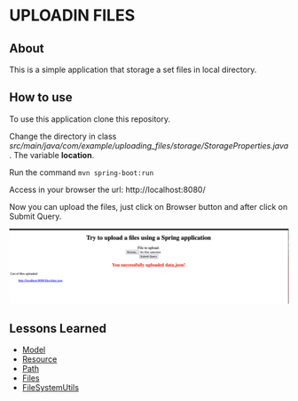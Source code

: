 # UPLOADIN FILES

## About
This is a simple application that storage a set files in local directory.

## How to use

To use this application clone this repository.

Change the directory in class *src/main/java/com/example/uploading_files/storage/StorageProperties.java*.
The variable **location**.

Run the command `mvn spring-boot:run`

Access in your browser the url: http://localhost:8080/

Now you can upload the files, just click on Browser button and after click on Submit Query.

![Screen.png](Screen.png)

## Lessons Learned
* [Model](https://www.baeldung.com/spring-mvc-model-model-map-model-view)
* [Resource](https://docs.spring.io/spring-framework/reference/core/resources.html)
* [Path](https://docs.oracle.com/javase/8/docs/api/java/nio/file/Path.html)
* [Files](https://docs.oracle.com/javase/8/docs/api/java/nio/file/Files.html#copy-java.io.InputStream-java.nio.file.Path-java.nio.file.CopyOption...-)
* [FileSystemUtils](https://docs.spring.io/spring-framework/docs/current/javadoc-api/org/springframework/util/FileSystemUtils.html)
